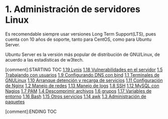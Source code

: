 # 1. Administración de servidores Linux

Es recomendable siempre usar versiones Long Term Support(LTS), pues
cuenta con 10 años de soporte, tanto para CentOS, como para Ubuntu
Server.

Ubuntu Server es la versión más popular de distribución de GNU/Linux, de
acuerdo a las estadísticas de w3tech.


[comment]:STARTING TOC
[1.19 Lynis](<./content/1.19 Lynis.md>)
[1.18 Vulnerabilidades en el servidor](<./content/1.18 Vulnerabilidades en el servidor.md>)
[1.5 Trabajando con usuarios](<./content/1.5 Trabajando con usuarios.md>)
[1.9 Configurando DNS con bind](<./content/1.9 Configurando DNS con bind.md>)
[1.1 Terminales de GNULinux](<./content/1.1 Terminales de GNULinux.md>)
[1.10 Arranque detención y recarga de servicios](<./content/1.10 Arranque detención y recarga de servicios.md>)
[1.11 Configuración de Nginx](<./content/1.11 Configuración de Nginx.md>)
[1.2 Manejo de redes](<./content/1.2 Manejo de redes.md>)
[1.13 Manejo de logs](<./content/1.13 Manejo de logs.md>)
[1.8 SSH](<./content/1.8 SSH.md>)
[1.12 MySQL con Nagios](<./content/1.12 MySQL con Nagios.md>)
[1.7 PAM](<./content/1.7 PAM.md>)
[1.4 Descomprimir archivos](<./content/1.4 Descomprimir archivos.md>)
[1.6 grupos](<./content/1.6 grupos.md>)
[1.17 Variables de entorno](<./content/1.17 Variables de entorno.md>)
[1.16 Bash](<./content/1.16 Bash.md>)
[1.15 Otros servicios](<./content/1.15 Otros servicios.md>)
[1.14 awk](<./content/1.14 awk.md>)
[1.3 Administración de paquetes](<./content/1.3 Administración de paquetes.md>)

[comment]:ENDING TOC
